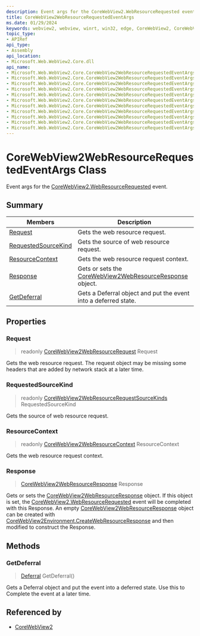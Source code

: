 ```yaml
---
description: Event args for the CoreWebView2.WebResourceRequested event.
title: CoreWebView2WebResourceRequestedEventArgs
ms.date: 01/29/2024
keywords: webview2, webview, winrt, win32, edge, CoreWebView2, CoreWebView2Controller, browser control, edge html, CoreWebView2WebResourceRequestedEventArgs
topic_type:
- APIRef
api_type:
- Assembly
api_location:
- Microsoft.Web.WebView2.Core.dll
api_name:
- Microsoft.Web.WebView2.Core.CoreWebView2WebResourceRequestedEventArgs
- Microsoft.Web.WebView2.Core.CoreWebView2WebResourceRequestedEventArgs.Request
- Microsoft.Web.WebView2.Core.CoreWebView2WebResourceRequestedEventArgs.RequestedSourceKind
- Microsoft.Web.WebView2.Core.CoreWebView2WebResourceRequestedEventArgs.ResourceContext
- Microsoft.Web.WebView2.Core.CoreWebView2WebResourceRequestedEventArgs.Response
- Microsoft.Web.WebView2.Core.CoreWebView2WebResourceRequestedEventArgs.GetDeferral
- Microsoft.Web.WebView2.Core.CoreWebView2WebResourceRequestedEventArgs.get_Request
- Microsoft.Web.WebView2.Core.CoreWebView2WebResourceRequestedEventArgs.get_RequestedSourceKind
- Microsoft.Web.WebView2.Core.CoreWebView2WebResourceRequestedEventArgs.get_ResourceContext
- Microsoft.Web.WebView2.Core.CoreWebView2WebResourceRequestedEventArgs.get_Response
- Microsoft.Web.WebView2.Core.CoreWebView2WebResourceRequestedEventArgs.put_Response
---
```


# CoreWebView2WebResourceRequestedEventArgs Class



Event args for the [CoreWebView2.WebResourceRequested](corewebview2.md#webresourcerequested) event.

## Summary

Members|Description
--|--
[Request](#request) | Gets the web resource request.
[RequestedSourceKind](#requestedsourcekind) | Gets the source of web resource request.
[ResourceContext](#resourcecontext) | Gets the web resource request context.
[Response](#response) | Gets or sets the [CoreWebView2WebResourceResponse](corewebview2webresourceresponse.md) object.
[GetDeferral](#getdeferral) | Gets a Deferral object and put the event into a deferred state.

## Properties

### Request

> readonly  [CoreWebView2WebResourceRequest](corewebview2webresourcerequest.md) Request

Gets the web resource request.
The request object may be missing some headers that are added by network stack at a later time.

### RequestedSourceKind

> readonly  [CoreWebView2WebResourceRequestSourceKinds](corewebview2webresourcerequestsourcekinds.md) RequestedSourceKind

Gets the source of web resource request.

### ResourceContext

> readonly  [CoreWebView2WebResourceContext](corewebview2webresourcecontext.md) ResourceContext

Gets the web resource request context.

### Response

>  [CoreWebView2WebResourceResponse](corewebview2webresourceresponse.md) Response

Gets or sets the [CoreWebView2WebResourceResponse](corewebview2webresourceresponse.md) object.
If this object is set, the [CoreWebView2.WebResourceRequested](corewebview2.md#webresourcerequested) event will be completed with this Response.
An empty [CoreWebView2WebResourceResponse](corewebview2webresourceresponse.md) object can be created with [CoreWebView2Environment.CreateWebResourceResponse](corewebview2environment.md#createwebresourceresponse) and then modified to construct the Response.



## Methods

### GetDeferral

> [Deferral](/uwp/api/Windows.Foundation.Deferral) GetDeferral()

Gets a Deferral object and put the event into a deferred state.
Use this to Complete the event at a later time.






## Referenced by

- [CoreWebView2](corewebview2.md)
